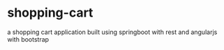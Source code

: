 # shopping-cart
a shopping cart application built using springboot with rest and angularjs with bootstrap
